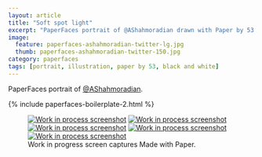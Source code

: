 ```yaml
---
layout: article
title: "Soft spot light"
excerpt: "PaperFaces portrait of @AShahmoradian drawn with Paper by 53 on an iPad."
image: 
  feature: paperfaces-ashahmoradian-twitter-lg.jpg
  thumb: paperfaces-ashahmoradian-twitter-150.jpg
category: paperfaces
tags: [portrait, illustration, paper by 53, black and white]
---
```


PaperFaces portrait of [@AShahmoradian](http://twitter.com/AShahmoradian).

{% include paperfaces-boilerplate-2.html %}

<figure class="third">
	<a href="{{ site.url }}/images/paperfaces-ashahmoradian-process-1-lg.jpg"><img src="{{ site.url }}/images/paperfaces-ashahmoradian-process-1-600.jpg" alt="Work in process screenshot"></a>
	<a href="{{ site.url }}/images/paperfaces-ashahmoradian-process-2-lg.jpg"><img src="{{ site.url }}/images/paperfaces-ashahmoradian-process-2-600.jpg" alt="Work in process screenshot"></a>
	<a href="{{ site.url }}/images/paperfaces-ashahmoradian-process-3-lg.jpg"><img src="{{ site.url }}/images/paperfaces-ashahmoradian-process-3-600.jpg" alt="Work in process screenshot"></a>
	<a href="{{ site.url }}/images/paperfaces-ashahmoradian-process-4-lg.jpg"><img src="{{ site.url }}/images/paperfaces-ashahmoradian-process-4-600.jpg" alt="Work in process screenshot"></a>
	<a href="{{ site.url }}/images/paperfaces-ashahmoradian-process-5-lg.jpg"><img src="{{ site.url }}/images/paperfaces-ashahmoradian-process-5-600.jpg" alt="Work in process screenshot"></a>
	<figcaption>Work in progress screen captures Made with Paper.</figcaption>
</figure>